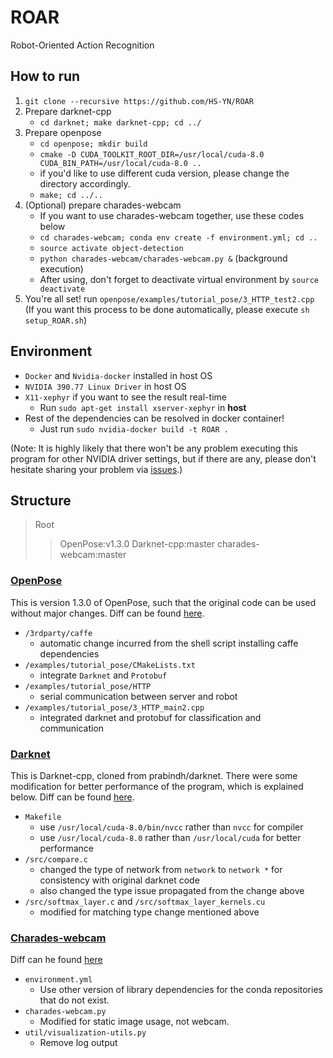 # ROAR
Robot-Oriented Action Recognition

## How to run

1. `git clone --recursive https://github.com/HS-YN/ROAR`
2. Prepare darknet-cpp
   * `cd darknet; make darknet-cpp; cd ../`
3. Prepare openpose
   * `cd openpose; mkdir build`
   * `cmake -D CUDA_TOOLKIT_ROOT_DIR=/usr/local/cuda-8.0 CUDA_BIN_PATH=/usr/local/cuda-8.0 ..`
   * if you'd like to use different cuda version, please change the directory accordingly.
   * `make; cd ../..`
4. (Optional) prepare charades-webcam
   * If you want to use charades-webcam together, use these codes below
   * `cd charades-webcam; conda env create -f environment.yml; cd ..`
   * `source activate object-detection`
   * `python charades-webcam/charades-webcam.py &` (background execution)
   * After using, don't forget to deactivate virtual environment by `source deactivate`
5. You're all set! run `openpose/examples/tutorial_pose/3_HTTP_test2.cpp`
   (If you want this process to be done automatically, please execute `sh setup_ROAR.sh`)

## Environment

* `Docker` and `Nvidia-docker` installed in host OS
* `NVIDIA 390.77 Linux Driver` in host OS
* `X11-xephyr` if you want to see the result real-time
  * Run `sudo apt-get install xserver-xephyr` in **host**
* Rest of the dependencies can be resolved in docker container!
  * Just run `sudo nvidia-docker build -t ROAR .`

(Note: It is highly likely that there won't be any problem executing this program for other NVIDIA driver settings, but if there are any, please don't hesitate sharing your problem via [issues](https://github.com/HS-YN/ROAR/issues).)

## Structure

> Root
> > OpenPose:v1.3.0
> > Darknet-cpp:master
> > charades-webcam:master

### [OpenPose](https://github.com/HS-YN/openpose/tree/v1.3.1)

This is version 1.3.0 of OpenPose, such that the original code can be used without major changes.
Diff can be found [here](https://github.com/CMU-Perceptual-Computing-Lab/openpose/compare/master...HS-YN:v1.3.1).

* `/3rdparty/caffe`
  * automatic change incurred from the shell script installing caffe dependencies
* `/examples/tutorial_pose/CMakeLists.txt`
  * integrate `Darknet` and `Protobuf`
* `/examples/tutorial_pose/HTTP`
  * serial communication between server and robot
* `/examples/tutorial_pose/3_HTTP_main2.cpp`
  * integrated darknet and protobuf for classification and communication

### [Darknet](https://github.com/HS-YN/darknet/tree/ROAR)

This is Darknet-cpp, cloned from prabindh/darknet. There were some modification for better performance of the program, which is explained below.
Diff can be found [here](https://github.com/prabindh/darknet/compare/master...HS-YN:ROAR).

* `Makefile`
  * use `/usr/local/cuda-8.0/bin/nvcc` rather than `nvcc` for compiler
  * use `/usr/local/cuda-8.0` rather than `/usr/local/cuda` for better performance
* `/src/compare.c`
  * changed the type of network from `network` to `network *` for consistency with original darknet code
  * also changed the type issue propagated from the change above
* `/src/softmax_layer.c` and `/src/softmax_layer_kernels.cu`
  * modified for matching type change mentioned above

### [Charades-webcam](https://github.com/HS-YN/charades-webcam)

Diff can he found [here](https://github.com/gsig/charades-webcam/compare/master...HS-YN:master)

* `environment.yml`
  * Use other version of library dependencies for the conda repositories that do not exist.
* `charades-webcam.py`
  * Modified for static image usage, not webcam.
* `util/visualization-utils.py`
  * Remove log output

